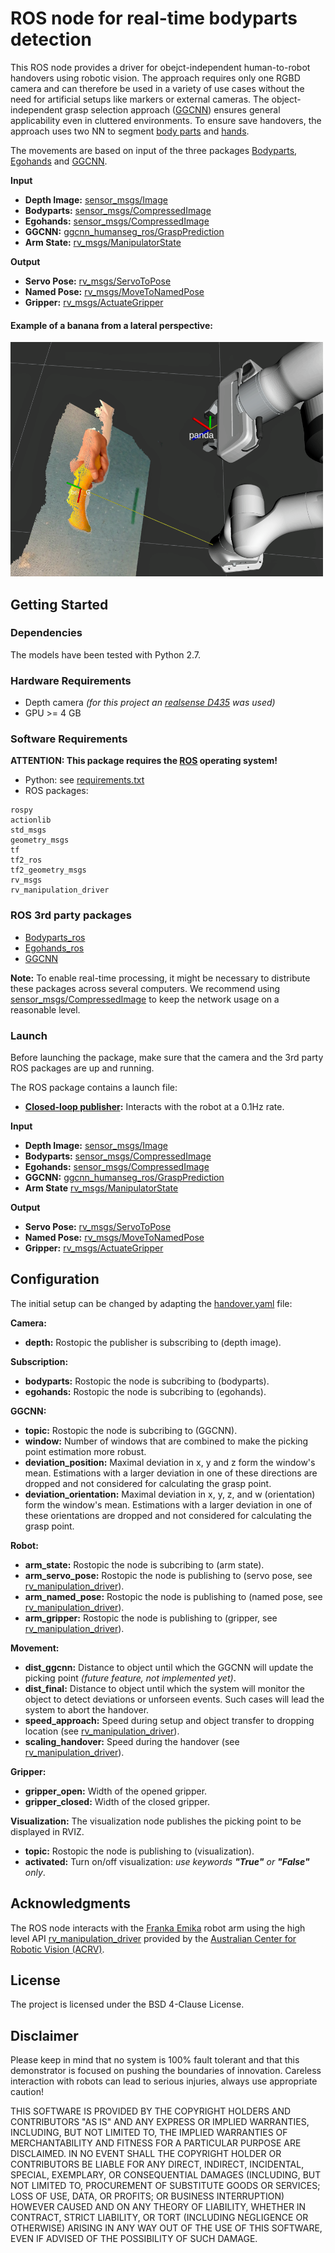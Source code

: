 # ROS node for real-time bodyparts detection #

This ROS node provides a driver for obejct-independent human-to-robot handovers using robotic vision. The approach requires only one RGBD camera and can therefore be used in a variety of use cases without the need for artificial setups like markers or external cameras. The object-independent grasp selection approach ([GGCNN](https://github.com/patrosAT/ggcnn_humanseg_ros.git)) ensures general applicability even in cluttered environments. To ensure save handovers, the approach uses two NN to segment [body parts](https://github.com/patrosAT/bodyparts_ros) and [hands](https://github.com/patrosAT/egohands_ros).
 
The movements are based on input of the three packages [Bodyparts](https://github.com/patrosAT/bodyparts_ros), [Egohands](https://github.com/patrosAT/egohands_ros) and [GGCNN](https://github.com/patrosAT/ggcnn_humanseg_ros.git).

**Input**
* **Depth Image:** [sensor_msgs/Image](http://docs.ros.org/melodic/api/sensor_msgs/html/msg/Image.html)
* **Bodyparts:** [sensor_msgs/CompressedImage](http://docs.ros.org/melodic/api/sensor_msgs/html/msg/CompressedImage.html)
* **Egohands:** [sensor_msgs/CompressedImage](http://docs.ros.org/melodic/api/sensor_msgs/html/msg/CompressedImage.html)
* **GGCNN:** [ggcnn_humanseg_ros/GraspPrediction](https://github.com/patrosAT/ggcnn_humanseg_ros/blob/master/msg/GraspPrediction.msg)
* **Arm State:** [rv_msgs/ManipulatorState](https://github.com/RoboticVisionOrg/rv_msgs/blob/master/msg/ManipulatorState.msg)

**Output**
* **Servo Pose:** [rv_msgs/ServoToPose](https://github.com/RoboticVisionOrg/rv_msgs/blob/master/action/ServoToPose.action)
* **Named Pose:** [rv_msgs/MoveToNamedPose](https://github.com/RoboticVisionOrg/rv_msgs/blob/master/action/MoveToNamedPose.action)
* **Gripper:** [rv_msgs/ActuateGripper](https://github.com/RoboticVisionOrg/rv_msgs/blob/master/action/ActuateGripper.action)

#### Example of a banana from a lateral perspective: ####
<img src="./imgs/graspPoint.png" width="500"/>


## Getting Started ##

### Dependencies ###

The models have been tested with Python 2.7.

### Hardware Requirements ###

* Depth camera *(for this project an [realsense D435](https://www.intelrealsense.com/depth-camera-d435/) was used)*
* GPU >= 4 GB
 
### Software Requirements ###

**ATTENTION: This package requires the [ROS](https://www.ros.org/) operating system!**

* Python: see [requirements.txt](requirements.txt)
* ROS packages:
```
rospy
actionlib
std_msgs
geometry_msgs
tf
tf2_ros
tf2_geometry_msgs
rv_msgs
rv_manipulation_driver
```

### ROS 3rd party packages ###

* [Bodyparts_ros](https://github.com/patrosAT/bodyparts_ros.git)
* [Egohands_ros](https://github.com/patrosAT/egohands_ros.git)
* [GGCNN](https://github.com/patrosAT/ggcnn_humanseg_ros.git)

**Note:** To enable real-time processing, it might be necessary to distribute these packages across several computers. We recommend using [sensor_msgs/CompressedImage](http://docs.ros.org/melodic/api/sensor_msgs/html/msg/CompressedImage.html) to keep the network usage on a reasonable level.

### Launch ###

Before launching the package, make sure that the camera and the 3rd party ROS packages are up and running. 

The ROS package contains a launch file:
* **[Closed-loop publisher](launch/handover_closed_loop.launch):** Interacts with the robot at a 0.1Hz rate.

**Input**
* **Depth Image:** [sensor_msgs/Image](http://docs.ros.org/melodic/api/sensor_msgs/html/msg/Image.html)
* **Bodyparts:** [sensor_msgs/CompressedImage](http://docs.ros.org/melodic/api/sensor_msgs/html/msg/CompressedImage.html)
* **Egohands:** [sensor_msgs/CompressedImage](http://docs.ros.org/melodic/api/sensor_msgs/html/msg/CompressedImage.html)
* **GGCNN:** [ggcnn_humanseg_ros/GraspPrediction](https://github.com/patrosAT/ggcnn_humanseg_ros/blob/master/msg/GraspPrediction.msg)
* **Arm State** [rv_msgs/ManipulatorState](https://github.com/RoboticVisionOrg/rv_msgs/blob/master/msg/ManipulatorState.msg)

**Output**
* **Servo Pose:** [rv_msgs/ServoToPose](https://github.com/RoboticVisionOrg/rv_msgs/blob/master/action/ServoToPose.action)
* **Named Pose:** [rv_msgs/MoveToNamedPose](https://github.com/RoboticVisionOrg/rv_msgs/blob/master/action/MoveToNamedPose.action)
* **Gripper:** [rv_msgs/ActuateGripper](https://github.com/RoboticVisionOrg/rv_msgs/blob/master/action/ActuateGripper.action)


## Configuration ##

The initial setup can be changed by adapting the [handover.yaml](cfg/handover.yaml) file:

**Camera:**
* **depth:** Rostopic the publisher is subscribing to (depth image).

**Subscription:**
* **bodyparts:** Rostopic the node is subcribing to (bodyparts).
* **egohands:** Rostopic the node is subcribing to (egohands).

**GGCNN:**
* **topic:** Rostopic the node is subcribing to (GGCNN).
* **window:** Number of windows that are combined to make the picking point estimation more robust.
* **deviation_position:** Maximal deviation in x, y and z form the window's mean. Estimations with a larger deviation in one of these directions are dropped and not considered for calculating the grasp point. 
* **deviation_orientation:** Maximal deviation in x, y, z, and w (orientation) form the window's mean. Estimations with a larger deviation in one of these orientations are dropped and not considered for calculating the grasp point.

**Robot:**
* **arm_state:** Rostopic the node is subcribing to (arm state).
* **arm_servo_pose:** Rostopic the node is publishing to (servo pose, see [rv_manipulation_driver](https://github.com/RoboticVisionOrg/rv_manipulation_driver)).
* **arm_named_pose:** Rostopic the node is publishing to (named pose, see [rv_manipulation_driver](https://github.com/RoboticVisionOrg/rv_manipulation_driver)).
* **arm_gripper:** Rostopic the node is publishing to (gripper, see [rv_manipulation_driver](https://github.com/RoboticVisionOrg/rv_manipulation_driver)).

**Movement:**
* **dist_ggcnn:** Distance to object until which the GGCNN will update the picking point *(future feature, not implemented yet)*.
* **dist_final:** Distance to object until which the system will monitor the object to detect deviations or unforseen events. Such cases will lead the system to abort the handover.
* **speed_approach:** Speed during setup and object transfer to dropping location (see [rv_manipulation_driver](https://github.com/RoboticVisionOrg/rv_manipulation_driver)).
* **scaling_handover:** Speed during the handover (see [rv_manipulation_driver](https://github.com/RoboticVisionOrg/rv_manipulation_driver)).

**Gripper:**
* **gripper_open:** Width of the opened gripper.
* **gripper_closed:** Width of the closed gripper.

**Visualization:** The visualization node publishes the picking point to be displayed in RVIZ.
* **topic:** Rostopic the node is publishing to (visualization).
* **activated:** Turn on/off visualization: *use keywords **"True"** or **"False"** only*.


## Acknowledgments ##

The ROS node interacts with the [Franka Emika](https://frankaemika.github.io/) robot arm using the high level API [rv_manipulation_driver](https://github.com/RoboticVisionOrg/rv_manipulation_driver) provided by the [Australian Center for Robotic Vision (ACRV)](http://roboticvision.org).


## License ##

The project is licensed under the BSD 4-Clause License.

## Disclaimer ##

Please keep in mind that no system is 100% fault tolerant and that this demonstrator is focused on pushing the boundaries of innovation. Careless interaction with robots can lead to serious injuries, always use appropriate caution!

THIS SOFTWARE IS PROVIDED BY THE COPYRIGHT HOLDERS AND CONTRIBUTORS "AS IS" AND ANY EXPRESS OR IMPLIED WARRANTIES, INCLUDING, BUT NOT LIMITED TO, THE IMPLIED WARRANTIES OF MERCHANTABILITY AND FITNESS FOR A PARTICULAR PURPOSE ARE DISCLAIMED. IN NO EVENT SHALL THE COPYRIGHT HOLDER OR CONTRIBUTORS BE LIABLE FOR ANY DIRECT, INDIRECT, INCIDENTAL, SPECIAL, EXEMPLARY, OR CONSEQUENTIAL DAMAGES (INCLUDING, BUT NOT LIMITED TO, PROCUREMENT OF SUBSTITUTE GOODS OR SERVICES; LOSS OF USE, DATA, OR PROFITS; OR BUSINESS INTERRUPTION) HOWEVER CAUSED AND ON ANY THEORY OF LIABILITY, WHETHER IN CONTRACT, STRICT LIABILITY, OR TORT (INCLUDING NEGLIGENCE OR OTHERWISE) ARISING IN ANY WAY OUT OF THE USE OF THIS SOFTWARE, EVEN IF ADVISED OF THE POSSIBILITY OF SUCH DAMAGE.